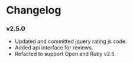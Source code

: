 # Changelog

### v2.5.0

* Updated and committed jquery rating js code.
* Added api interface for reviews.
* Refacted to support Open and Ruby v2.5.